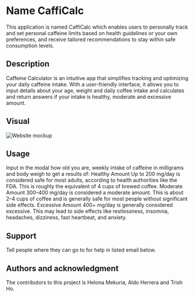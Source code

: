 # Name CaffiCalc

This application is named CaffiCalc which enables users to personally track and set personal caffeine limits based on health guidelines or your own preferences, and receive tailored recommendations to stay within safe consumption levels.

## Description

Caffeine Calculator is an intuitive app that simplifies tracking and optimizing your daily caffeine intake. With a user-friendly interface, it allows you to input details about your age, weight and daily coffee intake and calculates and return answers if your intake is healthy, moderate and excessive amount.

## Visual

![Website mockup](..\pictures\Bootcamp-Project-1.2.jpg)

## Usage

Input in the modal how old you are, weekly intake of caffeine in milligrams and body weigh to get a results of:
Healthy Amount
Up to 200 mg/day is considered safe for most adults, according to health authorities like the FDA. This is roughly the equivalent of 4 cups of brewed coffee.
Moderate Amount
300–400 mg/day is considered a moderate amount. This is about 2–4 cups of coffee and is generally safe for most people without significant side effects.
Excessive Amount
400+ mg/day is generally considered excessive. This may lead to side effects like restlessness, insomnia, headaches, dizziness, fast heartbeat, and anxiety.

## Support

Tell people where they can go to for help in listed email below.

## Authors and acknowledgment

The contributors to this project is Helona Mekuria, Aldo Herrera and Trish Ho.
